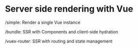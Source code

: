 # Server side rendering with Vue

/simple: Render a single Vue instance

/bundle: SSR with Components and client-side hydration

/vuex-router: SSR with routing and state management
